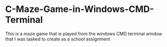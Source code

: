 # C-Maze-Game-in-Windows-CMD-Terminal
This is a maze game that is played from the windows CMD terminal window that I was tasked to create as a school assignment
